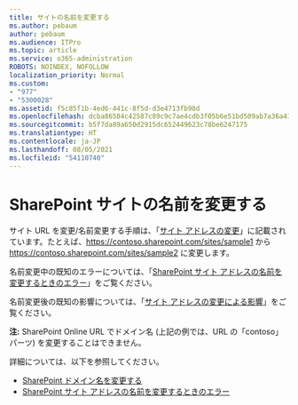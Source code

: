 ```yaml
---
title: サイトの名前を変更する
ms.author: pebaum
author: pebaum
ms.audience: ITPro
ms.topic: article
ms.service: o365-administration
ROBOTS: NOINDEX, NOFOLLOW
localization_priority: Normal
ms.custom:
- "977"
- "5300028"
ms.assetid: f5c85f1b-4ed6-441c-8f5d-d3e4713fb98d
ms.openlocfilehash: dcba86584c42587c89c9c7ae4cdb3f05b6e51bd509ab7a36a41de2ac00f8f391
ms.sourcegitcommit: b5f7da89a650d2915dc652449623c78be6247175
ms.translationtype: HT
ms.contentlocale: ja-JP
ms.lasthandoff: 08/05/2021
ms.locfileid: "54110740"
---
```

# <a name="rename-a-sharepoint-site"></a>SharePoint サイトの名前を変更する

サイト URL を変更/名前変更する手順は、「[サイト アドレスの変更](https://docs.microsoft.com/sharepoint/change-site-address)」に記載されています。たとえば、https://contoso.sharepoint.com/sites/sample1 から https://contoso.sharepoint.com/sites/sample2 に変更します。

名前変更中の既知のエラーについては、「[SharePoint サイト アドレスの名前を変更するときのエラー](https://support.office.com/article/errors-when-you-rename-a-sharepoint-site-address-165b7c11-1325-4813-b160-ecbe87bc1a86)」をご覧ください。

名前変更後の既知の影響については、「[サイト アドレスの変更による影響](https://docs.microsoft.com/sharepoint/change-site-address#effects-of-changing-a-site-address)」をご覧ください。

**注:** SharePoint Online URL でドメイン名 (上記の例では、URL の「contoso」パーツ) を変更することはできません。 

詳細については、以下を参照してください。

- [SharePoint ドメイン名を変更する](https://go.microsoft.com/fwlink/?Linkid=2018696)
- [SharePoint サイト アドレスの名前を変更するときのエラー](https://support.office.com/article/errors-when-you-rename-a-sharepoint-site-address-165b7c11-1325-4813-b160-ecbe87bc1a86)
